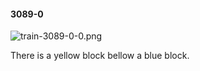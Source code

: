 #### 3089-0
![train-3089-0-0.png](https://github.com/lil-lab/nlvr/raw/master/nlvr/train/images/71/train-3089-0-0.png "train-3089-0-0.png")

There is a yellow block bellow a blue block.